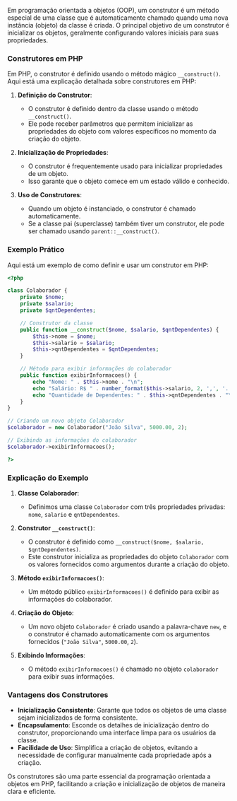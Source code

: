 Em programação orientada a objetos (OOP), um construtor é um método especial de uma classe que é automaticamente chamado quando uma nova instância (objeto) da classe é criada. O principal objetivo de um construtor é inicializar os objetos, geralmente configurando valores iniciais para suas propriedades.

### Construtores em PHP

Em PHP, o construtor é definido usando o método mágico `__construct()`. Aqui está uma explicação detalhada sobre construtores em PHP:

1. **Definição do Construtor**:
   - O construtor é definido dentro da classe usando o método `__construct()`.
   - Ele pode receber parâmetros que permitem inicializar as propriedades do objeto com valores específicos no momento da criação do objeto.

2. **Inicialização de Propriedades**:
   - O construtor é frequentemente usado para inicializar propriedades de um objeto.
   - Isso garante que o objeto comece em um estado válido e conhecido.

3. **Uso de Construtores**:
   - Quando um objeto é instanciado, o construtor é chamado automaticamente.
   - Se a classe pai (superclasse) também tiver um construtor, ele pode ser chamado usando `parent::__construct()`.

### Exemplo Prático

Aqui está um exemplo de como definir e usar um construtor em PHP:

```php
<?php

class Colaborador {
    private $nome;
    private $salario;
    private $qntDependentes;

    // Construtor da classe
    public function __construct($nome, $salario, $qntDependentes) {
        $this->nome = $nome;
        $this->salario = $salario;
        $this->qntDependentes = $qntDependentes;
    }

    // Método para exibir informações do colaborador
    public function exibirInformacoes() {
        echo "Nome: " . $this->nome . "\n";
        echo "Salário: R$ " . number_format($this->salario, 2, ',', '.') . "\n";
        echo "Quantidade de Dependentes: " . $this->qntDependentes . "\n";
    }
}

// Criando um novo objeto Colaborador
$colaborador = new Colaborador("João Silva", 5000.00, 2);

// Exibindo as informações do colaborador
$colaborador->exibirInformacoes();

?>
```

### Explicação do Exemplo

1. **Classe Colaborador**:
   - Definimos uma classe `Colaborador` com três propriedades privadas: `nome`, `salario` e `qntDependentes`.

2. **Construtor `__construct()`**:
   - O construtor é definido como `__construct($nome, $salario, $qntDependentes)`.
   - Este construtor inicializa as propriedades do objeto `Colaborador` com os valores fornecidos como argumentos durante a criação do objeto.

3. **Método `exibirInformacoes()`**:
   - Um método público `exibirInformacoes()` é definido para exibir as informações do colaborador.

4. **Criação do Objeto**:
   - Um novo objeto `Colaborador` é criado usando a palavra-chave `new`, e o construtor é chamado automaticamente com os argumentos fornecidos (`"João Silva"`, `5000.00`, `2`).

5. **Exibindo Informações**:
   - O método `exibirInformacoes()` é chamado no objeto `colaborador` para exibir suas informações.

### Vantagens dos Construtores

- **Inicialização Consistente**: Garante que todos os objetos de uma classe sejam inicializados de forma consistente.
- **Encapsulamento**: Esconde os detalhes de inicialização dentro do construtor, proporcionando uma interface limpa para os usuários da classe.
- **Facilidade de Uso**: Simplifica a criação de objetos, evitando a necessidade de configurar manualmente cada propriedade após a criação.

Os construtores são uma parte essencial da programação orientada a objetos em PHP, facilitando a criação e inicialização de objetos de maneira clara e eficiente.